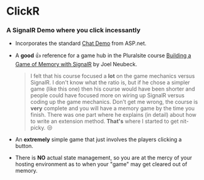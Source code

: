 # ClickR

### A SignalR Demo where you click incessantly

+ Incorporates the standard [Chat Demo](https://www.asp.net/signalr/overview/getting-started/tutorial-getting-started-with-signalr-and-mvc "Chat Demo") from ASP.net.
+ A **good** :+1: reference for a game hub in the Pluralsite course
    [Building a Game of Memory with SignalR](https://app.pluralsight.com/library/courses/building-memory-game-signalr/table-of-contents "Pluralsite") by Joel Neubeck.

    > I felt that his course focused a **lot** on the game mechanics versus SignalR.
    > I don't know what the ratio is, but if he chose a simpler game (like this one) then his course would have been shorter
    > and people could have focused more on wiring up SignalR versus coding up the game mechanics.
    > Don't get me wrong, the course is **very** complete and you will have a memory game by the time you finish.
    > There was one part where he explains (in detail) about how to write an extension method.  **That's** where I started to get nit-picky. :unamused:

+ An **extremely** simple game that just involves the players clicking a button.

+ There is **NO** actual state management, so you are at the mercy of your hosting environment as to when your "game" may get cleared out of memory.